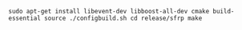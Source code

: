 `
sudo apt-get install libevent-dev libboost-all-dev cmake build-essential
source ./configbuild.sh
cd release/sfrp
make
`
